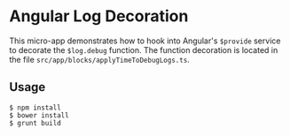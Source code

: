 # Angular Log Decoration

This micro-app demonstrates how to hook into Angular's `$provide` service to decorate
the `$log.debug` function. The function decoration is located in the file 
`src/app/blocks/applyTimeToDebugLogs.ts`.

## Usage

```
$ npm install
$ bower install
$ grunt build
```
